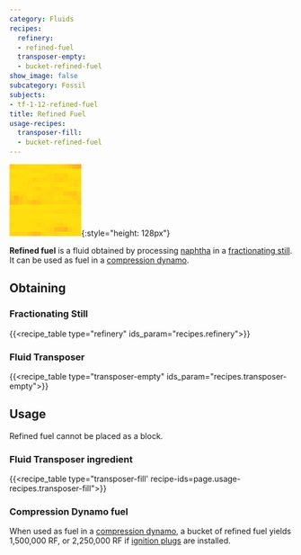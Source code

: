 ```yaml
---
category: Fluids
recipes:
  refinery:
  - refined-fuel
  transposer-empty:
  - bucket-refined-fuel
show_image: false
subcategory: Fossil
subjects:
- tf-1-12-refined-fuel
title: Refined Fuel
usage-recipes:
  transposer-fill:
  - bucket-refined-fuel
---
```


![Refined fuel](/assets/images/docs/1.12/thermal-foundation/refined-fuel.gif){:style="height: 128px"}


**Refined fuel** is a fluid obtained by processing [naphtha](../naphtha/) in
a [fractionating still](../../thermal-expansion/fractionating-still/). It can be used as fuel in a
[compression dynamo](../../thermal-expansion/compression-dynamo/).


Obtaining
---------

### Fractionating Still
{{<recipe_table type="refinery" ids_param="recipes.refinery">}}

### Fluid Transposer
{{<recipe_table type="transposer-empty" ids_param="recipes.transposer-empty">}}


Usage
-----

Refined fuel cannot be placed as a block.

### Fluid Transposer ingredient
{{<recipe_table type="transposer-fill' recipe-ids=page.usage-recipes.transposer-fill">}}

### Compression Dynamo fuel
When used as fuel in a [compression
dynamo](../../thermal-expansion/compression-dynamo/), a bucket of refined fuel
yields 1,500,000 RF, or 2,250,000 RF if [ignition
plugs](../../thermal-expansion/augment-ignition-plugs/) are installed.
